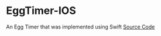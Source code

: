 # EggTimer-IOS
An Egg Timer that was implemented using Swift
[Source Code](https://github.com/YazanAlmatar99/EggTimer-IOS/blob/master/EggTimer/ViewController.swift)
